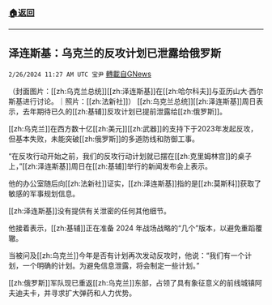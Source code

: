 ###  [:house:返回](README.md)
---


## 泽连斯基：乌克兰的反攻计划已泄露给俄罗斯
`2/26/2024 11:27 AM UTC 宝尹` [轉載自GNews](https://gnews.org/articles/2342019)

（封面图片：[[zh:乌克兰总统]][[zh:泽连斯基]]在[[zh:哈尔科夫]]与亚历山大·西尔斯基进行讨论。｜照片：[[zh:法新社]]）
[[zh:乌克兰总统]][[zh:泽连斯基]]周日表示，去年期待已久的[[zh:基辅]]反攻计划已提前泄露给[[zh:俄罗斯]]。

[[zh:乌克兰]]在西方数十亿[[zh:美元]][[zh:武器]]的支持下于2023年发起反攻，但基本失败，未能突破[[zh:俄罗斯]]的多道防线和防御工事。

“在反攻行动开始之前，我们的反攻行动计划就已摆在[[zh:克里姆林宫]]的桌子上，”[[zh:泽连斯基]]周日在[[zh:基辅]]举行的新闻发布会上表示。

他的办公室随后向[[zh:法新社]]证实，[[zh:泽连斯基]]指的是[[zh:莫斯科]]获取了敏感的军事规划信息。

[[zh:泽连斯基]]没有提供有关泄密的任何其他细节。

他接着表示，[[zh:基辅]]正在准备 2024 年战场战略的“几个”版本，以避免重蹈覆辙。

当被问及[[zh:乌克兰]]今年是否有计划再次发动反攻时，他说：“我们有一个计划，一个明确的计划。为避免信息泄露，将会制定一些计划。”

[[zh:俄罗斯]]军队现已重返[[zh:乌克兰]]东部，占领了具有象征意义的前线城镇阿夫迪夫卡，并寻求扩大弹药和人力优势。

